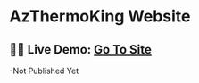 # AzThermoKing Website

## 🔗🔗 Live Demo: [Go To Site](https://azthermoking.netlify.app/)

-Not Published Yet

